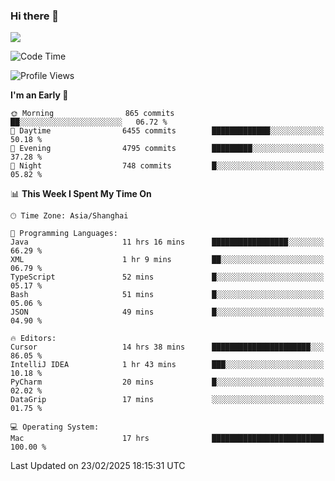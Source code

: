 ### Hi there 👋

<!--
**JJAYCHEN1e/jjaychen1e** is a ✨ _special_ ✨ repository because its `README.md` (this file) appears on your GitHub profile.

Here are some ideas to get you started:

- 🔭 I’m currently working on ...
- 🌱 I’m currently learning ...
- 👯 I’m looking to collaborate on ...
- 🤔 I’m looking for help with ...
- 💬 Ask me about ...
- 📫 How to reach me: ...
- 😄 Pronouns: ...
- ⚡ Fun fact: ...
-->

[![](https://github-readme-stats.vercel.app/api?username=jjaychen1e&show_icons=true)](https://github.com/jjaychen1e/github-readme-stats?count_private=true)

<!--START_SECTION:waka-->
![Code Time](http://img.shields.io/badge/Code%20Time-1%2C808%20hrs%2049%20mins-blue)

![Profile Views](http://img.shields.io/badge/Profile%20Views-0-blue)

**I'm an Early 🐤** 

```text
🌞 Morning                865 commits         ██░░░░░░░░░░░░░░░░░░░░░░░   06.72 % 
🌆 Daytime                6455 commits        █████████████░░░░░░░░░░░░   50.18 % 
🌃 Evening                4795 commits        █████████░░░░░░░░░░░░░░░░   37.28 % 
🌙 Night                  748 commits         █░░░░░░░░░░░░░░░░░░░░░░░░   05.82 % 
```


📊 **This Week I Spent My Time On** 

```text
🕑︎ Time Zone: Asia/Shanghai

💬 Programming Languages: 
Java                     11 hrs 16 mins      █████████████████░░░░░░░░   66.29 % 
XML                      1 hr 9 mins         ██░░░░░░░░░░░░░░░░░░░░░░░   06.79 % 
TypeScript               52 mins             █░░░░░░░░░░░░░░░░░░░░░░░░   05.17 % 
Bash                     51 mins             █░░░░░░░░░░░░░░░░░░░░░░░░   05.06 % 
JSON                     49 mins             █░░░░░░░░░░░░░░░░░░░░░░░░   04.90 % 

🔥 Editors: 
Cursor                   14 hrs 38 mins      ██████████████████████░░░   86.05 % 
IntelliJ IDEA            1 hr 43 mins        ███░░░░░░░░░░░░░░░░░░░░░░   10.18 % 
PyCharm                  20 mins             █░░░░░░░░░░░░░░░░░░░░░░░░   02.02 % 
DataGrip                 17 mins             ░░░░░░░░░░░░░░░░░░░░░░░░░   01.75 % 

💻 Operating System: 
Mac                      17 hrs              █████████████████████████   100.00 % 
```


 Last Updated on 23/02/2025 18:15:31 UTC
<!--END_SECTION:waka-->
